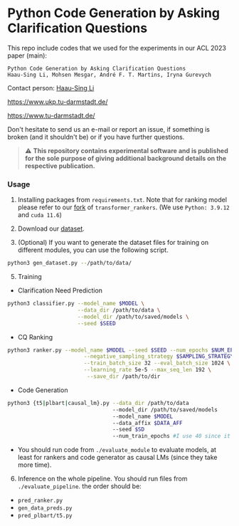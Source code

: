 # Python Code Generation by Asking Clarification Questions

This repo include codes that we used for the experiments in our ACL 2023 paper (main):


```
Python Code Generation by Asking Clarification Questions
Haau-Sing Li, Mohsen Mesgar, André F. T. Martins, Iryna Gurevych
```

Contact person: [Haau-Sing Li](mailto:hli@ukp.tu-darmstadt.de)

https://www.ukp.tu-darmstadt.de/

https://www.tu-darmstadt.de/

Don't hesitate to send us an e-mail or report an issue, if something is broken (and it shouldn't be) or if you have further questions.

> ⚠️ **This repository contains experimental software and is published for the sole purpose of giving additional background details on the respective publication.** 

### Usage

1. Installing packages from `requirements.txt`. Note that for ranking model please refer to our [fork](https://github.com/lhaausing/transformer_rankers) of `transformer_rankers`. (We use `Python: 3.9.12` and `cuda 11.6`)

2. Download our [dataset](https://drive.google.com/file/d/1bM-b-L10vNpk7Onyft9BXK8GlMIGl52q/view?usp=sharing).

4. (Optional) If you want to generate the dataset files for training on different modules, you can use the following script.
```bash
python3 gen_dataset.py --/path/to/data/
```

5. Training

- Clarification Need Prediction

```bash
python3 classifier.py --model_name $MODEL \
                      --data_dir /path/to/data \
                      --model_dir /path/to/saved/models \
                      --seed $SEED
```

- CQ Ranking
```bash
python3 ranker.py --model_name $MODEL --seed $SEED --num_epochs $NUM_EPOCHS \
                        --negative_sampling_strategy $SAMPLING_STRATEGY \
                        --train_batch_size 32 --eval_batch_size 1024 \
                        --learning_rate 5e-5 --max_seq_len 192 \
                         --save_dir /path/to/dir
```
- Code Generation
```bash
python3 {t5|plbart|causal_lm}.py --data_dir /path/to/data 
                                 --model_dir /path/to/saved/models 
                                 --model_name $MODEL 
                                 --data_affix $DATA_AFF 
                                 --seed $SD 
                                 --num_train_epochs #I use 40 since it converges only after these many.
```
- You should run code from `./evaluate_module` to evaluate models, at least for rankers and code generator as causal LMs (since they take more time).

6. Inference on the whole pipeline. You should run files from `./evaluate_pipeline`. the order should be:
- `pred_ranker.py`
- `gen_data_preds.py`
- `pred_plbart/t5.py`
